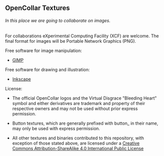 ## OpenCollar Textures

###### In this place we are going to collaborate on images.

For collaborations eXperimental Computing Facility (XCF) are welcome.
The final format for images will be Portable Network Graphics (PNG).

Free software for image manipulation:
* [GIMP](http://www.gimp.org/)

Free software for drawing and illustration:
* [Inkscape](https://inkscape.org/)

License:
* The official OpenCollar logos and the Virtual Disgrace "Bleeding Heart" symbol and either derivatives are trademark and property of their respective owners and may not be used without prior express permission.

* Button textures, which are generally prefixed with button_ in their name, may only be used with express permission.

* All other textures and binaries contributed to this repository, with exception of those stated above, are licensed under a [Creative Commons Attribution-ShareAlike 4.0 International Public License](https://creativecommons.org/licenses/by-sa/4.0/)
